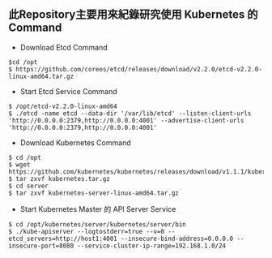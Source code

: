 ## 此Repository主要用來紀錄研究使用 Kubernetes 的 Command ##

* Download Etcd Command
```
$cd /opt
$ https://github.com/coreos/etcd/releases/download/v2.2.0/etcd-v2.2.0-linux-amd64.tar.gz
```

* Start Etcd Service Command
```
$ /opt/etcd-v2.2.0-linux-amd64
$ ./etcd -name etcd --data-dir '/var/lib/etcd' --listen-client-urls 'http://0.0.0.0:2379,http://0.0.0.0:4001' --advertise-client-urls 'http://0.0.0.0:2379,http://0.0.0.0:4001'
```

* Download Kubernetes Command
```
$ cd /opt
$ wget https://github.com/kubernetes/kubernetes/releases/download/v1.1.1/kubernetes.tar.gz
$ tar zxvf kubernetes.tar.gz
$ cd server
$ tar zxvf kubernetes-server-linux-amd64.tar.gz
```

* Start Kubernetes Master 的 API Server Service
```
$ cd /opt/kubernetes/server/kubernetes/server/bin
$ ./kube-apiserver --logtostderr=true --v=0 --etcd_servers=http://host1:4001 --insecure-bind-address=0.0.0.0 --insecure-port=8080 --service-cluster-ip-range=192.168.1.0/24
```
